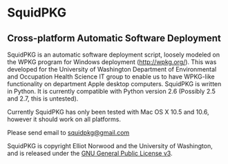 # SquidPKG #
## Cross-platform Automatic Software Deployment ##

SquidPKG is an automatic software deployment script, loosely modeled on the WPKG program for Windows deployment (http://wpkg.org/). This was developed for the University of Washington Department of Environmental and Occupation Health Science IT group to enable us to have WPKG-like functionality on department Apple desktop computers. SquidPKG is written in Python. It is currently compatible with Python version 2.6 (Possibly 2.5 and 2.7, this is untested).

Currently SquidPKG has only been tested with Mac OS X 10.5 and 10.6, however it should work on all platforms.

Please send email to squidpkg@gmail.com

SquidPKG is copyright Elliot Norwood and the University of Washington, and is released under the [GNU General Public License v3](http://www.gnu.org/licenses/gpl.html).